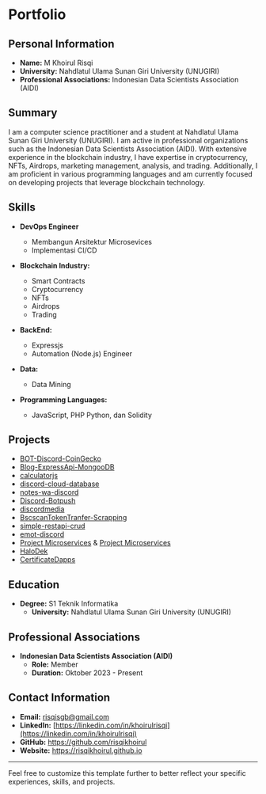 # Portfolio

## Personal Information

- **Name:** M Khoirul Risqi
- **University:** Nahdlatul Ulama Sunan Giri University (UNUGIRI)
- **Professional Associations:** Indonesian Data Scientists Association (AIDI)

## Summary

I am a computer science practitioner and a student at Nahdlatul Ulama Sunan Giri University (UNUGIRI). I am active in professional organizations such as the Indonesian Data Scientists Association (AIDI). With extensive experience in the blockchain industry, I have expertise in cryptocurrency, NFTs, Airdrops, marketing management, analysis, and trading. Additionally, I am proficient in various programming languages and am currently focused on developing projects that leverage blockchain technology.

## Skills

- **DevOps Engineer**

  - Membangun Arsitektur Microsevices
  - Implementasi CI/CD

- **Blockchain Industry:**

  - Smart Contracts
  - Cryptocurrency
  - NFTs
  - Airdrops
  - Trading

- **BackEnd:**

  - Expressjs
  - Automation (Node.js) Engineer

- **Data:**

  - Data Mining

- **Programming Languages:**
  - JavaScript, PHP Python, dan Solidity

## Projects

- [BOT-Discord-CoinGecko](https://github.com/risqikhoirul/BOT-Discord-CoinGecko)
- [Blog-ExpressApi-MongooDB](https://github.com/risqikhoirul/Blog-ExpressApi-MongooDB)
- [calculatorjs](https://github.com/risqikhoirul/calculatorjs)
- [discord-cloud-database](https://www.npmjs.com/package/discord-cloud-database)
- [notes-wa-discord](https://github.com/risqikhoirul/notes-wa-discord)
- [Discord-Botpush](https://github.com/risqikhoirul/Discord-Botpush)
- [discordmedia](https://github.com/risqikhoirul/discordmedia)
- [BscscanTokenTranfer-Scrapping](https://github.com/risqikhoirul/BscscanTokenTranfer-Scrapping)
- [simple-restapi-crud](https://github.com/risqikhoirul/simple-restapi-crud)
- [emot-discord](https://github.com/risqikhoirul/emot-discord)
- [Project Microservices](https://github.com/risqikhoirul/a433-microservices/branches) & [Project Microservices](https://github.com/risqikhoirul/microservice)
- [HaloDek](https://github.com/risqikhoirul/HaloDek)
- [CertificateDapps](https://github.com/risqikhoirul/CertificateDapps)

## Education

- **Degree:** S1 Teknik Informatika
  - **University:** Nahdlatul Ulama Sunan Giri University (UNUGIRI)

## Professional Associations

- **Indonesian Data Scientists Association (AIDI)**
  - **Role:** Member
  - **Duration:** Oktober 2023 - Present

## Contact Information

- **Email:** risqisgb@gmail.com
- **LinkedIn:** [https://linkedin.com/in/khoirulrisqi](https://linkedin.com/in/khoirulrisqi)
- **GitHub:** https://github.com/risqikhoirul
- **Website:** https://risqikhoirul.github.io

---

Feel free to customize this template further to better reflect your specific experiences, skills, and projects.
